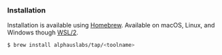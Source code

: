 ### Installation
Installation is available using [Homebrew](https://brew.sh/). Available on macOS, Linux, and Windows though [WSL/2](https://docs.microsoft.com/en-us/windows/wsl/install).

```bash
$ brew install alphauslabs/tap/<toolname>
```
